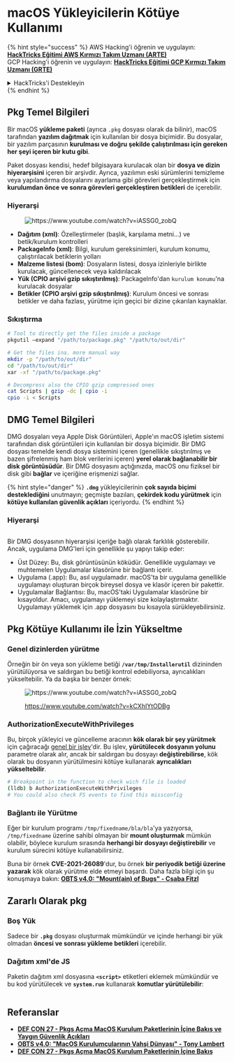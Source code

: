 # macOS Yükleyicilerin Kötüye Kullanımı

{% hint style="success" %}
AWS Hacking'i öğrenin ve uygulayın:<img src="/.gitbook/assets/arte.png" alt="" data-size="line">[**HackTricks Eğitimi AWS Kırmızı Takım Uzmanı (ARTE)**](https://training.hacktricks.xyz/courses/arte)<img src="/.gitbook/assets/arte.png" alt="" data-size="line">\
GCP Hacking'i öğrenin ve uygulayın: <img src="/.gitbook/assets/grte.png" alt="" data-size="line">[**HackTricks Eğitimi GCP Kırmızı Takım Uzmanı (GRTE)**<img src="/.gitbook/assets/grte.png" alt="" data-size="line">](https://training.hacktricks.xyz/courses/grte)

<details>

<summary>HackTricks'i Destekleyin</summary>

* [**Abonelik planlarını**](https://github.com/sponsors/carlospolop) kontrol edin!
* 💬 [**Discord grubuna**](https://discord.gg/hRep4RUj7f) katılın veya [**telegram grubuna**](https://t.me/peass) katılın veya bizi **Twitter** 🐦 [**@hacktricks\_live**](https://twitter.com/hacktricks\_live)** takip edin.**
* **Hacking püf noktalarını paylaşarak PR göndererek** [**HackTricks**](https://github.com/carlospolop/hacktricks) ve [**HackTricks Cloud**](https://github.com/carlospolop/hacktricks-cloud) github depolarına katkıda bulunun.

</details>
{% endhint %}

## Pkg Temel Bilgileri

Bir macOS **yükleme paketi** (ayrıca `.pkg` dosyası olarak da bilinir), macOS tarafından **yazılım dağıtmak** için kullanılan bir dosya biçimidir. Bu dosyalar, bir yazılım parçasının **kurulması ve doğru şekilde çalıştırılması için gereken her şeyi içeren bir kutu gibi**.

Paket dosyası kendisi, hedef bilgisayara kurulacak olan bir **dosya ve dizin hiyerarşisini** içeren bir arşivdir. Ayrıca, yazılımın eski sürümlerini temizleme veya yapılandırma dosyalarını ayarlama gibi görevleri gerçekleştirmek için **kurulumdan önce ve sonra görevleri gerçekleştiren betikleri** de içerebilir.

### Hiyerarşi

<figure><img src="../../../.gitbook/assets/Pasted Graphic.png" alt="https://www.youtube.com/watch?v=iASSG0_zobQ"><figcaption></figcaption></figure>

* **Dağıtım (xml)**: Özelleştirmeler (başlık, karşılama metni...) ve betik/kurulum kontrolleri
* **PackageInfo (xml)**: Bilgi, kurulum gereksinimleri, kurulum konumu, çalıştırılacak betiklerin yolları
* **Malzeme listesi (bom)**: Dosyaların listesi, dosya izinleriyle birlikte kurulacak, güncellenecek veya kaldırılacak
* **Yük (CPIO arşivi gzip sıkıştırılmış)**: PackageInfo'dan `kurulum konumu`'na kurulacak dosyalar
* **Betikler (CPIO arşivi gzip sıkıştırılmış)**: Kurulum öncesi ve sonrası betikler ve daha fazlası, yürütme için geçici bir dizine çıkarılan kaynaklar. 

### Sıkıştırma
```bash
# Tool to directly get the files inside a package
pkgutil —expand "/path/to/package.pkg" "/path/to/out/dir"

# Get the files ina. more manual way
mkdir -p "/path/to/out/dir"
cd "/path/to/out/dir"
xar -xf "/path/to/package.pkg"

# Decompress also the CPIO gzip compressed ones
cat Scripts | gzip -dc | cpio -i
cpio -i < Scripts
```
## DMG Temel Bilgileri

DMG dosyaları veya Apple Disk Görüntüleri, Apple'ın macOS işletim sistemi tarafından disk görüntüleri için kullanılan bir dosya biçimidir. Bir DMG dosyası temelde kendi dosya sistemini içeren (genellikle sıkıştırılmış ve bazen şifrelenmiş ham blok verilerini içeren) **yerel olarak bağlanabilir bir disk görüntüsüdür**. Bir DMG dosyasını açtığınızda, macOS onu fiziksel bir disk gibi **bağlar** ve içeriğine erişmenizi sağlar.

{% hint style="danger" %}
**`.dmg`** yükleyicilerinin **çok sayıda biçimi desteklediğini** unutmayın; geçmişte bazıları, **çekirdek kodu yürütmek** için **kötüye kullanılan güvenlik açıkları** içeriyordu.
{% endhint %}

### Hiyerarşi

<figure><img src="../../../.gitbook/assets/image (225).png" alt=""><figcaption></figcaption></figure>

Bir DMG dosyasının hiyerarşisi içeriğe bağlı olarak farklılık gösterebilir. Ancak, uygulama DMG'leri için genellikle şu yapıyı takip eder:

- Üst Düzey: Bu, disk görüntüsünün köküdür. Genellikle uygulamayı ve muhtemelen Uygulamalar klasörüne bir bağlantı içerir.
- Uygulama (.app): Bu, asıl uygulamadır. macOS'ta bir uygulama genellikle uygulamayı oluşturan birçok bireysel dosya ve klasör içeren bir pakettir.
- Uygulamalar Bağlantısı: Bu, macOS'taki Uygulamalar klasörüne bir kısayoldur. Amacı, uygulamayı yüklemeyi size kolaylaştırmaktır. Uygulamayı yüklemek için .app dosyasını bu kısayola sürükleyebilirsiniz.

## Pkg Kötüye Kullanımı ile İzin Yükseltme

### Genel dizinlerden yürütme

Örneğin bir ön veya son yükleme betiği **`/var/tmp/Installerutil`** dizininden yürütülüyorsa ve saldırgan bu betiği kontrol edebiliyorsa, ayrıcalıkları yükseltebilir. Ya da başka bir benzer örnek:

<figure><img src="../../../.gitbook/assets/Pasted Graphic 5.png" alt="https://www.youtube.com/watch?v=iASSG0_zobQ"><figcaption><p><a href="https://www.youtube.com/watch?v=kCXhIYtODBg">https://www.youtube.com/watch?v=kCXhIYtODBg</a></p></figcaption></figure>

### AuthorizationExecuteWithPrivileges

Bu, birçok yükleyici ve güncelleme aracının **kök olarak bir şey yürütmek** için çağıracağı [genel bir işlev](https://developer.apple.com/documentation/security/1540038-authorizationexecutewithprivileg)'dir. Bu işlev, **yürütülecek dosyanın yolunu** parametre olarak alır, ancak bir saldırgan bu dosyayı **değiştirebilirse**, kök olarak bu dosyanın yürütülmesini kötüye kullanarak **ayrıcalıkları yükseltebilir**.
```bash
# Breakpoint in the function to check wich file is loaded
(lldb) b AuthorizationExecuteWithPrivileges
# You could also check FS events to find this missconfig
```
### Bağlantı ile Yürütme

Eğer bir kurulum programı `/tmp/fixedname/bla/bla`'ya yazıyorsa, `/tmp/fixedname` üzerine sahibi olmayan bir **mount oluşturmak** mümkün olabilir, böylece kurulum sırasında **herhangi bir dosyayı değiştirebilir** ve kurulum sürecini kötüye kullanabilirsiniz.

Buna bir örnek **CVE-2021-26089**'dur, bu örnek **bir periyodik betiği üzerine yazarak** kök olarak yürütme elde etmeyi başardı. Daha fazla bilgi için şu konuşmaya bakın: [**OBTS v4.0: "Mount(ain) of Bugs" - Csaba Fitzl**](https://www.youtube.com/watch?v=jSYPazD4VcE)

## Zararlı Olarak pkg

### Boş Yük

Sadece bir **`.pkg`** dosyası oluşturmak mümkündür ve içinde herhangi bir yük olmadan **öncesi ve sonrası yükleme betikleri** içerebilir.

### Dağıtım xml'de JS

Paketin dağıtım xml dosyasına **`<script>`** etiketleri eklemek mümkündür ve bu kod yürütülecek ve **`system.run`** kullanarak **komutlar yürütülebilir**:

<figure><img src="../../../.gitbook/assets/image (1043).png" alt=""><figcaption></figcaption></figure>

## Referanslar

* [**DEF CON 27 - Pkgs Açma MacOS Kurulum Paketlerinin İçine Bakış ve Yaygın Güvenlik Açıkları**](https://www.youtube.com/watch?v=iASSG0\_zobQ)
* [**OBTS v4.0: "MacOS Kurulumcularının Vahşi Dünyası" - Tony Lambert**](https://www.youtube.com/watch?v=Eow5uNHtmIg)
* [**DEF CON 27 - Pkgs Açma MacOS Kurulum Paketlerinin İçine Bakış**](https://www.youtube.com/watch?v=kCXhIYtODBg)
